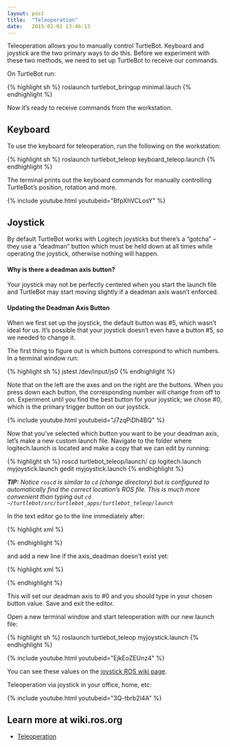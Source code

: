 ```yaml
---
layout: post
title:  "Teleoperation"
date:   2015-02-01 13:46:13
---
```


Teleoperation allows you to manually control TurtleBot. Keyboard and joystick are the two primary ways to do this. Before we experiment with these two methods, we need to set up TurtleBot to receive our commands.

On TurtleBot run:

{% highlight sh %}
roslaunch turtlebot_bringup minimal.lauch
{% endhighlight %}

Now it’s ready to receive commands from the workstation.

## Keyboard

To use the keyboard for teleoperation, run the following on the workstation:

{% highlight sh %}
roslaunch turtlebot_teleop keyboard_teleop.launch
{% endhighlight %}

The terminal prints out the keyboard commands for manually controlling TurtleBot’s position, rotation and more.

{% include youtube.html youtubeid="BfpXhVCLosY" %}

## Joystick

By default TurtleBot works with Logitech joysticks but there’s a “gotcha” – they use a “deadman” button which must be held down at all times while operating the joystick, otherwise nothing will happen.

#### Why is there a deadman axis button? 

Your joystick may not be perfectly centered when you start the launch file and TurtleBot may start moving slightly if a deadman axis wasn’t enforced.

#### Updating the Deadman Axis Button

When we first set up the joystick, the default button was #5, which wasn’t ideal for us. It’s possible that your joystick doesn’t even have a button #5, so we needed to change it.

The first thing to figure out is which buttons correspond to which numbers. In a terminal window run:

{% highlight sh %}
jstest /dev/input/js0
{% endhighlight %}

Note that on the left are the axes and on the right are the buttons. When you press down each button, the corresponding number will change from off to on. Experiment until you find the best button for your joystick; we chose #0, which is the primary trigger button on our joystick.

{% include youtube.html youtubeid="J7zqPiDh4BQ" %}

Now that you’ve selected which button you want to be your deadman axis, let’s make a new custom launch file. Navigate to the folder where logitech.launch is located and make a copy that we can edit by running:

{% highlight sh %}
roscd turtlebot_teleop/launch/
cp logitech.launch myjoystick.launch
gedit myjoystick.launch
{% endhighlight %}

***TIP:** Notice `roscd` is similar to `cd` (change directory) but is configured to automatically find the correct location’s ROS file. This is much more convenient than typing out `cd ~/turtlebot/src/turtlebot_apps/turtlebot_teleop/launch`*

In the text editor go to the line immediately after:

{% highlight xml %}
<param name="scale_linear" value="0.5" />
{% endhighlight %}

and add a new line if the axis_deadman doesn’t exist yet:

{% highlight xml %}
<param name="axis_deadman" value="0" />
{% endhighlight %}

This will set our deadman axis to #0 and you should type in your chosen button value. Save and exit the editor.

Open a new terminal window and start teleoperation with our new launch file:

{% highlight sh %}
roslaunch turtlebot_teleop myjoystick.launch
{% endhighlight %}

{% include youtube.html youtubeid="EjkEoZEUnz4" %}

You can see these values on the [joystick ROS wiki page](http://wiki.ros.org/turtlebot_teleop/Tutorials/indigo/Joystick%20Teleop).

Teleoperation via joystick in your office, home, etc:

{% include youtube.html youtubeid="3Q-tbrb2l4A" %}

## Learn more at wiki.ros.org

* [Teleoperation](http://wiki.ros.org/Robots/TurtleBot#turtlebot.2BAC8-Tutorials.2BAC8-indigo.Teleoperation)
